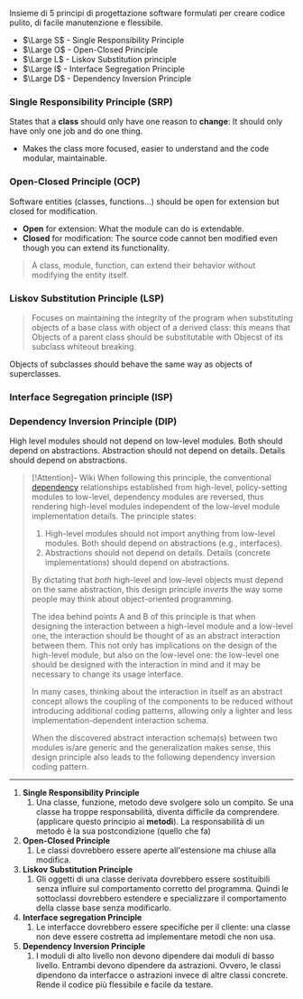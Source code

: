  Insieme di 5 principi di progettazione software formulati per creare codice pulito, di facile manutenzione e flessibile. 

- $\Large S$ - Single Responsibility Principle
- $\Large O$ - Open-Closed Principle
- $\Large L$ - Liskov Substitution principle
- $\Large I$ - Interface Segregation Principle
- $\Large D$ - Dependency Inversion Principle

### Single Responsibility Principle (SRP)
States that a **class** should only have one reason to **change**: It should only have only one job and do one thing.
- Makes the class more focused, easier to understand and the code modular, maintainable. 

### Open-Closed Principle (OCP)
Software entities  (classes, functions...) should be open for extension but closed for modification. 

- **Open** for extension: What the module can do is extendable. 
- **Closed** for modification: The source code cannot ben modified even though you can extend its functionality. 

> A class, module, function, can extend their behavior without modifying the entity itself. 

### Liskov Substitution Principle (LSP)
> Focuses on maintaining the integrity of the program when substituting objects of a base class with object of a derived class: this means that Objects of a parent class should be substitutable with Objecst of its subclass whiteout breaking. 

Objects of subclasses should behave the same way as objects of superclasses. 


### Interface Segregation principle (ISP)

### Dependency Inversion Principle (DIP)
High level modules should not depend on low-level modules. Both should depend on abstractions. 
Abstraction should not depend on details. Details should depend on abstractions. 

> [!Attention]- Wiki
> When following this principle, the conventional [dependency](https://en.wikipedia.org/wiki/Dependency_(computer_science) "Dependency (computer science)") relationships established from high-level, policy-setting modules to low-level, dependency modules are reversed, thus rendering high-level modules independent of the low-level module implementation details. The principle states:
> 
> 1. High-level modules should not import anything from low-level modules. Both should depend on abstractions (e.g., interfaces).
> 2. Abstractions should not depend on details. Details (concrete implementations) should depend on abstractions.
> 
> By dictating that _both_ high-level and low-level objects must depend on the same abstraction, this design principle _inverts_ the way some people may think about object-oriented programming.
> 
> The idea behind points A and B of this principle is that when designing the interaction between a high-level module and a low-level one, the interaction should be thought of as an abstract interaction between them. This not only has implications on the design of the high-level module, but also on the low-level one: the low-level one should be designed with the interaction in mind and it may be necessary to change its usage interface.
> 
> In many cases, thinking about the interaction in itself as an abstract concept allows the coupling of the components to be reduced without introducing additional coding patterns, allowing only a lighter and less implementation-dependent interaction schema.
> 
> When the discovered abstract interaction schema(s) between two modules is/are generic and the generalization makes sense, this design principle also leads to the following dependency inversion coding pattern.
> 





---

1. **Single Responsibility Principle**
	1. Una classe, funzione, metodo deve svolgere solo un compito. Se una classe ha troppe responsabilità, diventa difficile da comprendere. (applicare questo principio ai **metodi**). La responsabilità di un metodo è la sua postcondizione (quello che fa)
2. **Open-Closed Principle**
	1. Le classi dovrebbero essere aperte all'estensione ma chiuse alla modifica. 
3. **Liskov Substitution Principle**
	1. Gli oggetti di una classe derivata dovrebbero essere sostituibili senza influire sul comportamento corretto del programma. Quindi le sottoclassi dovrebbero estendere e specializzare il comportamento della classe base senza modificarlo. 
4. **Interface segregation Principle**
	1. Le interfacce dovrebbero essere specifiche per il cliente: una classe non deve essere costretta ad implementare metodi che non usa. 
5. **Dependency Inversion Principle**
	1. I moduli di alto livello non devono dipendere dai moduli di basso livello. Entrambi devono dipendere da astrazioni. Ovvero, le classi dipendono da interfacce o astrazioni invece di altre classi concrete. Rende il codice più flessibile e facile da testare. 
